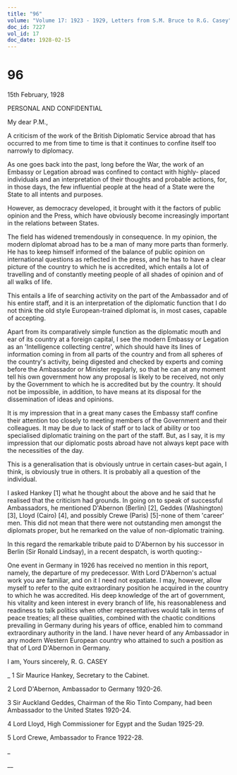 ```yaml
---
title: "96"
volume: "Volume 17: 1923 - 1929, Letters from S.M. Bruce to R.G. Casey"
doc_id: 7227
vol_id: 17
doc_date: 1928-02-15
---
```


# 96

15th February, 1928

PERSONAL AND CONFIDENTIAL

My dear P.M.,

A criticism of the work of the British Diplomatic Service abroad that has occurred to me from time to time is that it continues to confine itself too narrowly to diplomacy.

As one goes back into the past, long before the War, the work of an Embassy or Legation abroad was confined to contact with highly- placed individuals and an interpretation of their thoughts and probable actions, for, in those days, the few influential people at the head of a State were the State to all intents and purposes.

However, as democracy developed, it brought with it the factors of public opinion and the Press, which have obviously become increasingly important in the relations between States.

The field has widened tremendously in consequence. In my opinion, the modern diplomat abroad has to be a man of many more parts than formerly. He has to keep himself informed of the balance of public opinion on international questions as reflected in the press, and he has to have a clear picture of the country to which he is accredited, which entails a lot of travelling and of constantly meeting people of all shades of opinion and of all walks of life.

This entails a life of searching activity on the part of the Ambassador and of his entire staff, and it is an interpretation of the diplomatic function that I do not think the old style European-trained diplomat is, in most cases, capable of accepting.

Apart from its comparatively simple function as the diplomatic mouth and ear of its country at a foreign capital, I see the modern Embassy or Legation as an 'Intelligence collecting centre', which should have its lines of information coming in from all parts of the country and from all spheres of the country's activity, being digested and checked by experts and coming before the Ambassador or Minister regularly, so that he can at any moment tell his own government how any proposal is likely to be received, not only by the Government to which he is accredited but by the country. It should not be impossible, in addition, to have means at its disposal for the dissemination of ideas and opinions.

It is my impression that in a great many cases the Embassy staff confine their attention too closely to meeting members of the Government and their colleagues. It may be due to lack of staff or to lack of ability or too specialised diplomatic training on the part of the staff. But, as I say, it is my impression that our diplomatic posts abroad have not always kept pace with the necessities of the day.

This is a generalisation that is obviously untrue in certain cases-but again, I think, is obviously true in others. It is probably all a question of the individual.

I asked Hankey [1] what he thought about the above and he said that he realised that the criticism had grounds. In going on to speak of successful Ambassadors, he mentioned D'Abernon (Berlin) [2], Geddes (Washington) [3], Lloyd (Cairo) [4], and possibly Crewe (Paris) [5]-none of them 'career' men. This did not mean that there were not outstanding men amongst the diplomats proper, but he remarked on the value of non-diplomatic training.

In this regard the remarkable tribute paid to D'Abernon by his successor in Berlin (Sir Ronald Lindsay), in a recent despatch, is worth quoting:-

One event in Germany in 1926 has received no mention in this report, namely, the departure of my predecessor. With Lord D'Abernon's actual work you are familiar, and on it I need not expatiate. I may, however, allow myself to refer to the quite extraordinary position he acquired in the country to which he was accredited. His deep knowledge of the art of government, his vitality and keen interest in every branch of life, his reasonableness and readiness to talk politics when other representatives would talk in terms of peace treaties; all these qualities, combined with the chaotic conditions prevailing in Germany during his years of office, enabled him to command extraordinary authority in the land. I have never heard of any Ambassador in any modern Western European country who attained to such a position as that of Lord D'Abernon in Germany.

I am, Yours sincerely, R. G. CASEY 

_ 1 Sir Maurice Hankey, Secretary to the Cabinet.

2 Lord D'Abernon, Ambassador to Germany 1920-26.

3 Sir Auckland Geddes, Chairman of the Rio Tinto Company, had been Ambassador to the United States 1920-24.

4 Lord Lloyd, High Commissioner for Egypt and the Sudan 1925-29.

5 Lord Crewe, Ambassador to France 1922-28.

_

__
